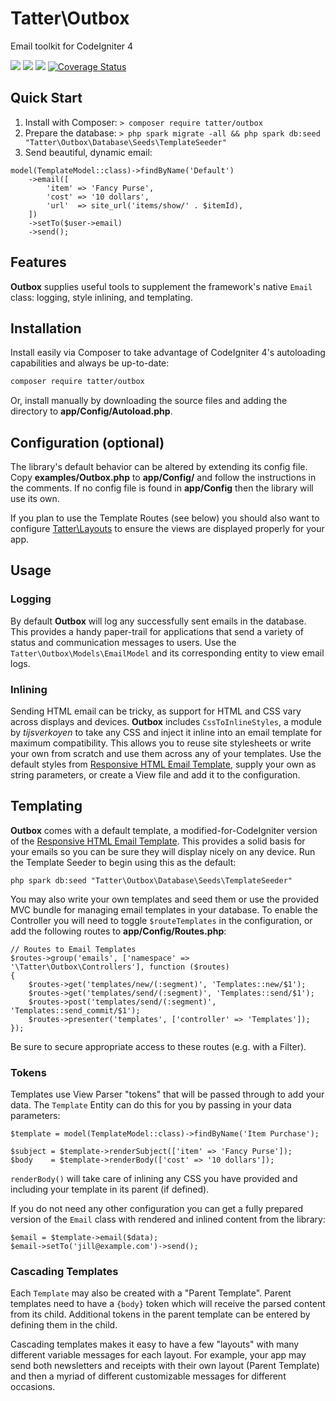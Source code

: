 # Tatter\Outbox
Email toolkit for CodeIgniter 4

[![](https://github.com/tattersoftware/codeigniter4-outbox/workflows/PHPUnit/badge.svg)](https://github.com/tattersoftware/codeigniter4-outbox/actions/workflows/test.yml)
[![](https://github.com/tattersoftware/codeigniter4-outbox/workflows/PHPStan/badge.svg)](https://github.com/tattersoftware/codeigniter4-outbox/actions/workflows/analyze.yml)
[![](https://github.com/tattersoftware/codeigniter4-outbox/workflows/Deptrac/badge.svg)](https://github.com/tattersoftware/codeigniter4-outbox/actions/workflows/inspect.yml)
[![Coverage Status](https://coveralls.io/repos/github/tattersoftware/codeigniter4-outbox/badge.svg?branch=develop)](https://coveralls.io/github/tattersoftware/codeigniter4-outbox?branch=develop)

## Quick Start

1. Install with Composer: `> composer require tatter/outbox`
2. Prepare the database: `> php spark migrate -all && php spark db:seed "Tatter\Outbox\Database\Seeds\TemplateSeeder"`
3. Send beautiful, dynamic email:
```
model(TemplateModel::class)->findByName('Default')
	->email([
		'item' => 'Fancy Purse',
		'cost' => '10 dollars',
		'url'  => site_url('items/show/' . $itemId),
	])
	->setTo($user->email)
	->send();
```

## Features

**Outbox** supplies useful tools to supplement the framework's native `Email` class:
logging, style inlining, and templating.

## Installation

Install easily via Composer to take advantage of CodeIgniter 4's autoloading capabilities
and always be up-to-date:
```bash
composer require tatter/outbox
```

Or, install manually by downloading the source files and adding the directory to
**app/Config/Autoload.php**.

## Configuration (optional)

The library's default behavior can be altered by extending its config file. Copy
**examples/Outbox.php** to **app/Config/** and follow the instructions
in the comments. If no config file is found in **app/Config** then the library will use its own.

If you plan to use the Template Routes (see below) you should also want to configure
[Tatter\Layouts](https://github.com/tattersoftware/codeigniter4-layouts) to ensure the
views are displayed properly for your app.

## Usage

### Logging

By default **Outbox** will log any successfully sent emails in the database. This provides
a handy paper-trail for applications that send a variety of status and communication
messages to users. Use the `Tatter\Outbox\Models\EmailModel` and its corresponding entity
to view email logs.

### Inlining

Sending HTML email can be tricky, as support for HTML and CSS vary across displays and devices.
**Outbox** includes `CssToInlineStyles`, a module by *tijsverkoyen* to take any CSS and
inject it inline into an email template for maximum compatibility. This allows you to reuse
site stylesheets or write your own from scratch and use them across any of your templates.
Use the default styles from
[Responsive HTML Email Template](https://github.com/leemunroe/responsive-html-email-template),
supply your own as string parameters, or create a View file and add it to the configuration.

## Templating

**Outbox** comes with a default template, a modified-for-CodeIgniter version of the
[Responsive HTML Email Template](https://github.com/leemunroe/responsive-html-email-template).
This provides a solid basis for your emails so you can be sure they will display nicely on
any device. Run the Template Seeder to begin using this as the default:

	php spark db:seed "Tatter\Outbox\Database\Seeds\TemplateSeeder"

You may also write your own templates and seed them or use the provided MVC bundle for
managing email templates in your database. To enable the Controller you will need to
toggle `$routeTemplates` in the configuration, or add the following routes to **app/Config/Routes.php**:

```
// Routes to Email Templates
$routes->group('emails', ['namespace' => '\Tatter\Outbox\Controllers'], function ($routes)
{
	$routes->get('templates/new/(:segment)', 'Templates::new/$1');
	$routes->get('templates/send/(:segment)', 'Templates::send/$1');
	$routes->post('templates/send/(:segment)', 'Templates::send_commit/$1');
	$routes->presenter('templates', ['controller' => 'Templates']);
});
```

Be sure to secure appropriate access to these routes (e.g. with a Filter).

### Tokens

Templates use View Parser "tokens" that will be passed through to add your data.
The `Template` Entity can do this for you by passing in your data parameters:

```
$template = model(TemplateModel::class)->findByName('Item Purchase');

$subject = $template->renderSubject(['item' => 'Fancy Purse']);
$body    = $template->renderBody(['cost' => '10 dollars']);
```

`renderBody()` will take care of inlining any CSS you have provided and including your
template in its parent (if defined).

If you do not need any other configuration you can get a fully prepared
version of the `Email` class with rendered and inlined content from the library:
```
$email = $template->email($data);
$email->setTo('jill@example.com')->send();
```

### Cascading Templates

Each `Template` may also be created with a "Parent Template". Parent templates need to have
a `{body}` token which will receive the parsed content from its child. Additional tokens
in the parent template can be entered by defining them in the child.

Cascading templates makes it easy to have a few "layouts" with many different variable
messages for each layout. For example, your app may send both newsletters and receipts
with their own layout (Parent Template) and then a myriad of different customizable
messages for different occasions.
